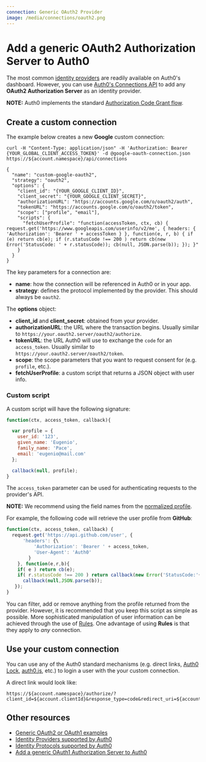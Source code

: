 ```yaml
---
connection: Generic OAuth2 Provider
image: /media/connections/oauth2.png
---
```


# Add a generic OAuth2 Authorization Server to Auth0

The most common [identity providers](/identityproviders) are readily available on Auth0's dashboard. However, you can use [Auth0's Connections API](/api/v1#!#post--api-connections) to add any **OAuth2 Authorization Server** as an identity provider.

**NOTE:**  Auth0 implements the standard [Authorization Code Grant flow](/protocols#oauth-server-side).

## Create a custom connection

The example below creates a new **Google** custom connection:

```
curl -H "Content-Type: application/json" -H 'Authorization: Bearer {YOUR_GLOBAL_CLIENT_ACCESS_TOKEN}' -d @google-oauth-connection.json https://${account.namespace}/api/connections
```

```
{
  "name": "custom-google-oauth2",
  "strategy": "oauth2",
  "options": {
    "client_id": "{YOUR_GOOGLE_CLIENT_ID}",
    "client_secret": "{YOUR_GOOGLE_CLIENT_SECRET}",
    "authorizationURL": "https://accounts.google.com/o/oauth2/auth",
    "tokenURL": "https://accounts.google.com/o/oauth2/token",
    "scope": ["profile", "email"],
    "scripts": {
      "fetchUserProfile": "function(accessToken, ctx, cb) { request.get('https://www.googleapis.com/userinfo/v2/me', { headers: { 'Authorization': 'Bearer ' + accessToken } }, function(e, r, b) { if (e) return cb(e); if (r.statusCode !== 200 ) return cb(new Error('StatusCode: ' + r.statusCode)); cb(null, JSON.parse(b)); }); }"
    }
  }
}
```

The key parameters for a connection are:

* **name**: how the connection will be referenced in Auth0 or in your app.
* **strategy**: defines the protocol implemented by the provider. This should always be `oauth2`.

The **options** object:

* **client_id** and **client_secret**: obtained from your provider.
* **authorizationURL**: the URL where the transaction begins. Usually similar to `https://your.oauth2.server/oauth2/authorize`.
* **tokenURL**: the URL Auth0 will use to exchange the `code` for an `access_token`. Usually similar to `https://your.oauth2.server/oauth2/token`.
* **scope**: the scope parameters that you want to request consent for (e.g. `profile`, etc.).
* **fetchUserProfile**: a custom script that returns a JSON object with user info.

### Custom script

A custom script will have the following signature:

```js
function(ctx, access_token, callback){

  var profile = {
    user_id: '123',
    given_name: 'Eugenio',
    family_name: 'Pace',
    email: 'eugenio@mail.com'
  };

  callback(null, profile);
}
```

The `access_token` parameter can be used for authenticating requests to the provider's API.

**NOTE:** We recommend using the field names from the [normalized profile](/user-profile#normalized-user-profile).

For example, the following code will retrieve the user profile from **GitHub**:

```js
function(ctx, access_token, callback) {
  request.get('https://api.github.com/user', {
      'headers': {\
          'Authorization': 'Bearer ' + access_token,
          'User-Agent': 'Auth0'
        }
    }, function(e,r,b){
    if( e ) return cb(e);
    if( r.statusCode !== 200 ) return callback(new Error('StatusCode:'+r.statusCode));
      callback(null,JSON.parse(b));
   });
}
```

You can filter, add or remove anything from the profile returned from the provider. However, it is recommended that you keep this script as simple as possible. More sophisticated manipulation of user information can be achieved through the use of [Rules](/rules). One advantage of using **Rules** is that they apply to *any* connection.

## Use your custom connection

You can use any of the Auth0 standard mechanisms (e.g. direct links, [Auth0 Lock](/lock), [auth0.js](/auth0js), etc.) to login a user with the your custom connection.

A direct link would look like:

    https://${account.namespace}/authorize/?client_id=${account.clientId}&response_type=code&redirect_uri=${account.callback}&state=OPAQUE_VALUE&connection=THE_NAME_OF_THE_CONNECTION


## Other resources

* [Generic OAuth2 or OAuth1 examples](/oauth2-examples)
* [Identity Providers supported by Auth0](/identityproviders)
* [Identity Protocols supported by Auth0](/protocols)
* [Add a generic OAuth1 Authorization Server to Auth0](/oauth1)
